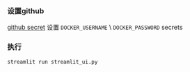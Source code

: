 ### 设置github

[github secret](https://github.com/fantasy-mark/AutoImage/settings/secrets/actions) 设置 `DOCKER_USERNAME` \ `DOCKER_PASSWORD` secrets 

### 执行
```shell
streamlit run streamlit_ui.py
```
